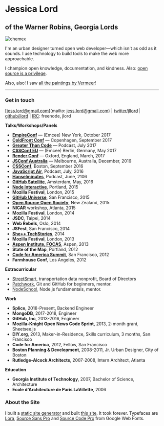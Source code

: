 # Jessica Lord
## of the Warner Robins, Georgia Lords

![chemex](assets/chemex-round.png)

I'm an urban designer turned open web developer—which isn't as odd as it sounds. I use technology to build tools to make the web more approachable.

I champion open knowledge, documentation, and kindness. Also: [open source is a privilege](/blog/osos-talk.html).

Also, also! I saw [all the paintings by Vermeer](http://jlord.us/vermeer/index.html)!

---

### Get in touch

[jess.lord@gmail.com](mailto: jess.lord@gmail.com) | [twitter/jllord](http://www.twitter.com/jllord) | [github/jlord](http://www.github.com/jlord) | [IRC](https://www.irccloud.com): freenode, jlord

**Talks/Workshops/Panels**

- [**EmpireConf**](http://2017.empireconf.org) — (Emcee) New York, October 2017
- [**ColdFront Conf**](https://www.youtube.com/watch?v=XWyIN7DUJOk) — Copenhagen, September 2017
- [**Greater Than Code**](https://www.greaterthancode.com/podcast/040-fck-it-and-be-nice) — Podcast, July 2017
- [**CSSConf EU**](http://2017.cssconf.eu) — (Emcee) Berlin, Germany, May 2017
- [**Render Conf**](http://2017.render-conf.com) — Oxford, England, March, 2017
- [**JSConf Australia**](http://2016.jsconfau.com/interviews/jessica-lord) — Melbourne, Australia, December, 2016
- [**CSSConf**](https://youtu.be/H6IDoraEpO0), Boston, September 2016
- [**JavaScript Air**](https://javascriptair.com/episodes/2016-07-06), Podcast, July, 2016
- [**Hanselminutes**](http://hanselminutes.com/534/creating-cross-platform-electron-apps-with-jessica-lord), Podcast, June, 2106
- [**GitHub Satellite**](https://www.youtube.com/watch?v=WVb2OD49pUA), Amsterdam, May, 2016
- [**Node Interactive**](https://www.youtube.com/watch?v=kdComTp7KsA), Portland, 2015
- **Mozilla Festival**, London, 2015
- [**GitHub Universe**](https://www.youtube.com/watch?v=_dkeD3OZ218), San Francisco, 2015
- [**Open Source Open Society**](https://www.youtube.com/watch?v=0kWix0Krc9c), New Zealand, 2015
- **NICAR** workshop, Atlanta, 2015
- **Mozilla Festival**, London, 2014
- **JSDC**, Taipei, 2014
- **Web Rebels**, Oslo, 2014
- **JSFest**, San Francisco, 2014
- [**She++ TechStories**](https://www.youtube.com/watch?v=eHOGE00ar4U), 2014
- **Mozilla Festival**, London, 2013
- [**Aspen Institute, FOCAS**](http://www.aspeninstitute.org/policy-work/communications-society/FOCAS2013), Aspen, 2013
- **State of the Map**, Portland, 2012
- [**Code for America Summit**](http://www.youtube.com/watch?v=Q76bKK229aM), San Francisco, 2012
- **Farmhouse Conf**, Los Angeles, 2012

**Extracurricular**
- [StreetSmart](http://welcome.thinkstreetsmart.org), transportation data nonprofit, Board of Directors
- [Patchwork](http://patchwork.github.io), Git and GitHub for beginners, mentor.
- [NodeSchool](http://www.nodeschool.io), Node.js fundamentals, mentor.

**Work**

- **Splice**, 2018-Present, Backend Engineer
- **MongoDB**, 2017-2018, Engineer
- **GitHub, Inc**, 2013-2016, Engineer
- **Mozilla-Knight Open News Code Sprint**, 2013, 2-month grant, Sheetsee.js
- **DIY.org**, 2013, Maker-in-Residence, Skills curriculum, 3 months, San Francisco
- **Code for America**, 2012, Fellow, San Francisco
- **Boston Planning & Development**, 2008-2011, Jr. Urban Designer, City of Boston
- **Rutledge-Alcock Architects**, 2007-2008, Intern Architect, Atlanta

**Education**

- **Georgia Institute of Technology**, 2007, Bachelor of Science, Architecture
- **Ecole d'Architecture de Paris LaVillette**, 2006

### About the Site

I built a [static site generator](http://www.github.com/jlord/balrog) and built [this site](http://www.github.com/jlord/jlord.github.io). It took forever. Typefaces are [Lora](https://www.google.com/fonts/specimen/Lora), [Source Sans Pro](https://www.google.com/fonts/specimen/Source+Sans+Pro) and [Source Code Pro](http://www.google.com/fonts/specimen/Source+Code+Pro) from Google Web Fonts.

